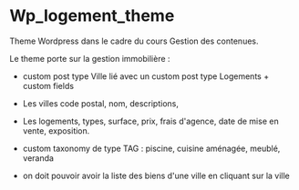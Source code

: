 # Wp_logement_theme

Theme Wordpress dans le cadre du cours Gestion des contenues.

Le theme porte sur la gestion immobilière :

- custom post type Ville lié avec un custom post type Logements + custom fields

- Les villes code postal, nom, descriptions, 

- Les logements, types, surface, prix, frais d'agence, date de mise en vente, exposition. 

- custom taxonomy de type TAG : piscine, cuisine aménagée, meublé, veranda

- on doit pouvoir avoir la liste des biens d'une ville en cliquant sur la ville

